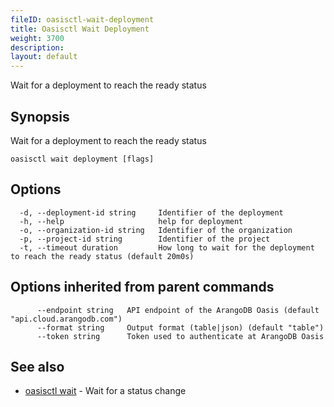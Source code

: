 ```yaml
---
fileID: oasisctl-wait-deployment
title: Oasisctl Wait Deployment
weight: 3700
description: 
layout: default
---
```

Wait for a deployment to reach the ready status

## Synopsis

Wait for a deployment to reach the ready status

```
oasisctl wait deployment [flags]
```

## Options

```
  -d, --deployment-id string     Identifier of the deployment
  -h, --help                     help for deployment
  -o, --organization-id string   Identifier of the organization
  -p, --project-id string        Identifier of the project
  -t, --timeout duration         How long to wait for the deployment to reach the ready status (default 20m0s)
```

## Options inherited from parent commands

```
      --endpoint string   API endpoint of the ArangoDB Oasis (default "api.cloud.arangodb.com")
      --format string     Output format (table|json) (default "table")
      --token string      Token used to authenticate at ArangoDB Oasis
```

## See also

* [oasisctl wait]()	 - Wait for a status change

